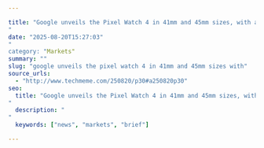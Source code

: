 ```yaml
---

title: "Google unveils the Pixel Watch 4 in 41mm and 45mm sizes, with an Actua 360 curved display and emergency satellite communication, starting at $349 from October 9 (Aisha Malik/TechCrunch)'"
date: "2025-08-20T15:27:03""
category: "Markets"
summary: ""
slug: "google unveils the pixel watch 4 in 41mm and 45mm sizes with"
source_urls:
  - "http://www.techmeme.com/250820/p30#a250820p30"
seo:
  title: "Google unveils the Pixel Watch 4 in 41mm and 45mm sizes, with an Actua 360 curved display and emergency satellite communication, starting at $349 from October 9 (Aisha Malik/TechCrunch) | Hash n Hedge'"
  description: ""
  keywords: ["news", "markets", "brief"]

---
```


